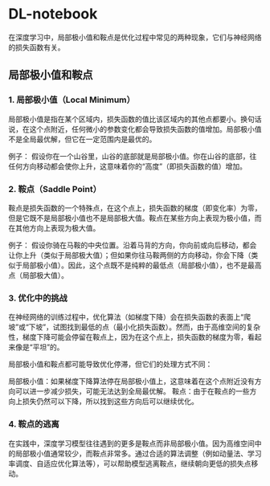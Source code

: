 # DL-notebook

在深度学习中，局部极小值和鞍点是优化过程中常见的两种现象，它们与神经网络的损失函数有关。

## 局部极小值和鞍点

### 1. 局部极小值（Local Minimum）
局部极小值是指在某个区域内，损失函数的值比该区域内的其他点都要小。换句话说，在这个点附近，任何微小的参数变化都会导致损失函数的值增加。局部极小值不是全局最优解，但它在一定范围内是最优的。

例子：
假设你在一个山谷里，山谷的底部就是局部极小值。你在山谷的底部，往任何方向移动都会使你上升，这意味着你的“高度”（即损失函数的值）增加。

### 2. 鞍点（Saddle Point）
鞍点是损失函数的一个特殊点，在这个点上，损失函数的梯度（即变化率）为零，但是它既不是局部极小值也不是局部极大值。鞍点在某些方向上表现为极小值，而在其他方向上表现为极大值。

例子：
假设你骑在马鞍的中央位置。沿着马背的方向，你向前或向后移动，都会让你上升（类似于局部极大值）；但如果你往马鞍两侧的方向移动，你会下降（类似于局部极小值）。因此，这个点既不是纯粹的最低点（局部极小值），也不是最高点（局部极大值）。

### 3. 优化中的挑战
在神经网络的训练过程中，优化算法（如梯度下降）会在损失函数的表面上“爬坡”或“下坡”，试图找到最低的点（最小化损失函数）。然而，由于高维空间的复杂性，梯度下降可能会停留在鞍点上，因为在这个点上，损失函数的梯度为零，看起来像是“平坦”的。

局部极小值和鞍点都可能导致优化停滞，但它们的处理方式不同：

局部极小值：如果梯度下降算法停在局部极小值上，这意味着在这个点附近没有方向可以进一步减少损失，可能无法达到全局最优解。
鞍点：由于在鞍点的一些方向上损失仍然可以下降，所以找到这些方向后可以继续优化。

### 4. 鞍点的逃离

在实践中，深度学习模型往往遇到的更多是鞍点而非局部极小值。因为高维空间中的局部极小值通常较少，而鞍点非常多。通过合适的算法调整（例如动量法、学习率调度、自适应优化算法等），可以帮助模型逃离鞍点，继续朝向更低的损失点移动。


